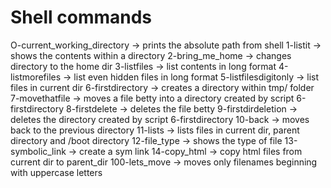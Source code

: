 # Shell commands
O-current_working_directory -> prints the absolute path from shell
1-listit -> shows the contents within a directory
2-bring_me_home -> changes directory to the home dir
3-listfiles -> list contents in long format
4-listmorefiles -> list even hidden files in long format
5-listfilesdigitonly -> list files in current dir 
6-firstdirectory -> creates a directory within tmp/ folder
7-movethatfile -> moves a file betty into a directory created by script 6-firstdirectory
8-firstdelete -> deletes the file betty
9-firstdirdeletion -> deletes the directory created by script 6-firstdirectory
10-back -> moves back to the previous directory
11-lists -> lists files in current dir, parent directory and /boot directory
12-file_type -> shows the type of file
13-symbolic_link -> create a sym link
14-copy_html -> copy html files from current dir to parent_dir
100-lets_move -> moves only filenames beginning with uppercase letters
